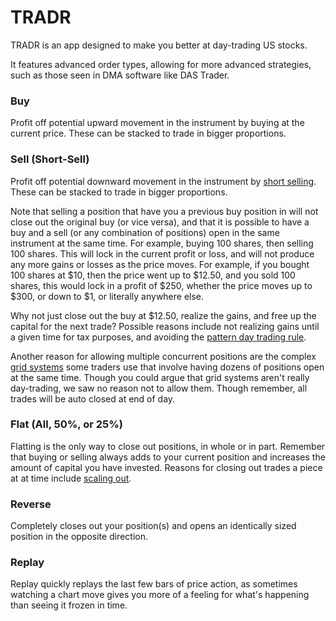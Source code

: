 # TRADR

TRADR is an app designed to make you better at day-trading US stocks.

It features advanced order types, allowing for more advanced strategies, such as those seen in DMA software like DAS Trader.

### Buy
Profit off potential upward movement in the instrument by buying at the current price.  These can be stacked to trade in bigger proportions.

### Sell (Short-Sell)
Profit off potential downward movement in the instrument by [short selling](https://en.wikipedia.org/wiki/Short_(finance)).  These can be stacked to trade in bigger proportions.

Note that selling a position that have you a previous buy position in will not close out the original buy (or vice versa), and that it is possible to have a buy and a sell (or any combination of positions) open in the same instrument at the same time.  For example, buying 100 shares, then selling 100 shares.  This will lock in the current profit or loss, and will not produce any more gains or losses as the price moves.  For example, if you bought 100 shares at $10, then the price went up to $12.50, and you sold 100 shares, this would lock in a profit of $250, whether the price moves up to $300, or down to $1, or literally anywhere else.

Why not just close out the buy at $12.50, realize the gains, and free up the capital for the next trade?  Possible reasons include not realizing gains until a given time for tax purposes, and avoiding the [pattern day trading rule](https://en.wikipedia.org/wiki/Pattern_day_trader).

Another reason for allowing multiple concurrent positions are the complex [grid systems](https://admiralmarkets.com/education/articles/forex-strategy/forex-grid-trading-strategy-explained) some traders use that involve having dozens of positions open at the same time.  Though you could argue that grid systems aren't really day-trading, we saw no reason not to allow them.  Though remember, all trades will be auto closed at end of day.

### Flat (All, 50%, or 25%)
Flatting is the only way to close out positions, in whole or in part.  Remember that buying or selling always adds to your current position and increases the amount of capital you have invested. Reasons for closing out trades a piece at at time include [scaling out](https://www.investopedia.com/terms/s/scale-out.asp).

### Reverse
Completely closes out your position(s) and opens an identically sized position in the opposite direction.

### Replay
Replay quickly replays the last few bars of price action, as sometimes watching a chart move gives you more of a feeling for what's happening than seeing it frozen in time.
